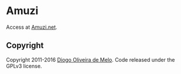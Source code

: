 Amuzi
=====

Access at [Amuzi.net](http://amuzi.net).

Copyright
---------

Copyright 2011-2016 [Diogo Oliveira de Melo](http://diogomelo.net). Code 
released under the GPLv3 license.
